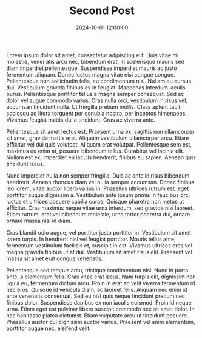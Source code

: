 ﻿---
title: "Second Post"
date: 2024-10-01 12:00:00
tags: [Lorem, ipsum]
---

Lorem ipsum dolor sit amet, consectetur adipiscing elit. Duis vitae mi molestie, venenatis arcu nec, bibendum erat. In scelerisque mauris sed diam imperdiet pellentesque. Suspendisse imperdiet mauris ac justo fermentum aliquam. Donec luctus magna vitae nisi congue congue. Pellentesque non sollicitudin felis, eu condimentum nisi. Nullam eu cursus dui. Vestibulum gravida finibus ex in feugiat. Maecenas interdum iaculis purus. Pellentesque porttitor tellus a magna semper consequat. Sed ac dolor vel augue commodo varius. Cras nulla orci, vestibulum in risus vel, accumsan tincidunt nulla. Ut fringilla pretium mollis. Class aptent taciti sociosqu ad litora torquent per conubia nostra, per inceptos himenaeos. Vivamus feugiat mattis dui a tincidunt. Cras ac viverra ante.

Pellentesque sit amet lectus est. Praesent urna ex, sagittis non ullamcorper sit amet, gravida mattis erat. Aliquam vestibulum ullamcorper arcu. Etiam efficitur vel dui quis volutpat. Aliquam erat volutpat. Pellentesque sem est, maximus eu enim at, posuere bibendum tellus. Curabitur vel lacinia elit. Nullam est ex, imperdiet eu iaculis hendrerit, finibus eu sapien. Aenean quis tincidunt lacus.

Nunc imperdiet nulla non semper fringilla. Duis ac ante in risus bibendum hendrerit. Aenean rhoncus diam vel nulla semper accumsan. Donec finibus leo lorem, vitae auctor libero varius in. Phasellus ultrices rutrum est, eget porttitor augue dignissim a. Vestibulum ante ipsum primis in faucibus orci luctus et ultrices posuere cubilia curae; Quisque pharetra non metus ut efficitur. Cras maximus neque vitae urna interdum, sed gravida nisi laoreet. Etiam rutrum, erat vel bibendum molestie, urna tortor pharetra dui, ornare ornare massa nisi id diam.

Cras blandit odio augue, vel porttitor justo porttitor in. Vestibulum sit amet lorem turpis. In hendrerit nisl vel feugiat porttitor. Mauris tellus ante, fermentum vestibulum facilisis et, suscipit in est. Vivamus ultrices eros vel magna gravida finibus ut at dui. Vestibulum sit amet risus elit. Praesent vel massa sit amet erat congue venenatis.

Pellentesque sed tempus arcu, tristique condimentum nisl. Nunc in porta ante, a elementum felis. Cras vitae erat lacus. Nam turpis elit, dignissim non ligula eu, fermentum dictum arcu. Proin in erat ac velit viverra fermentum id nec eros. Quisque id vehicula diam, ac laoreet felis. Aliquam nec enim id ante venenatis consequat. Sed eu nisl quis neque tincidunt pretium nec finibus dolor. Suspendisse dapibus ex non iaculis euismod. Proin id neque urna. Etiam eget est pulvinar libero suscipit commodo nec sit amet dolor. In hac habitasse platea dictumst. Etiam vulputate arcu ut tincidunt posuere. Phasellus auctor dui dignissim auctor varius. Praesent vel enim elementum, porttitor augue nec, eleifend velit.